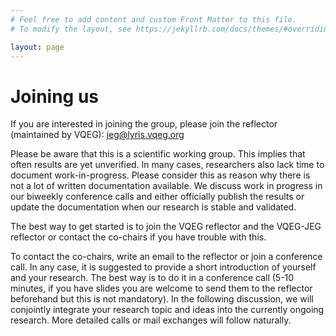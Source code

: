 ```yaml
---
# Feel free to add content and custom Front Matter to this file.
# To modify the layout, see https://jekyllrb.com/docs/themes/#overriding-theme-defaults

layout: page
---
```


# Joining us

If you are interested in joining the group, please join the reflector (maintained by VQEG): [jeg@lyris.vqeg.org](mailto:jeg@lyris.vqeg.org)

Please be aware that this is a scientific working group. This implies that often results are yet unverified. In many cases, researchers also lack time to document work-in-progress. Please consider this as reason why there is not a lot of written documentation available. We discuss work in progress in our biweekly conference calls and either officially publish the results or update the documentation when our research is stable and validated.

The best way to get started is to join the VQEG reflector and the VQEG-JEG reflector or contact the co-chairs if you have trouble with this.

To contact the co-chairs, write an email to the reflector or join a conference call. In any case, it is suggested to provide a short introduction of yourself and your research. The best way is to do it in a conference call (5-10 minutes, if you have slides you are welcome to send them to the reflector beforehand but this is not mandatory). In the following discussion, we will conjointly integrate your research topic and ideas into the currently ongoing  research. More detailed calls or mail exchanges will follow naturally.

